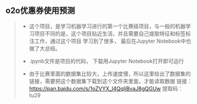 ## o2o优惠券使用预测
> * 这个项目，是学习机器学习进行的第一个比赛级项目，与一般的机器学习项目不同的是，这个项目贴近生活，并且需要自己提取特征和标签标注工作，通过这个项目
学习到了很多， 最后在Jupyter Notebook中也做了大总结。
>
> * .ipynb文件是项目的代码， 下载用Jupyter Notebook打开即可运行
> * 由于比赛里面的数据集比较大，上传速度慢，所以这里给出了数据集的链接，需要把这个数据集下载到这个文件夹里面，才能读取数据
> 链接：https://pan.baidu.com/s/1oZVYX_l4QqljBvaJ8gQGUw 
提取码：tu29 
